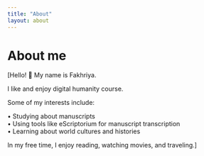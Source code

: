 ```yaml
---
title: "About"
layout: about
---
```


# About me
[Hello! 👋 My name is Fakhriya.  

I like and enjoy digital humanity course.  

Some of my interests include:  

•⁠  ⁠Studying about manuscripts   
•⁠  ⁠Using tools like eScriptorium for manuscript transcription  
•⁠  ⁠Learning about world cultures and histories  

In my free time, I enjoy reading, watching movies, and traveling.]

